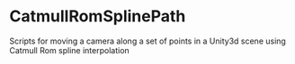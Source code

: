 # CatmullRomSplinePath
Scripts for moving a camera along a set of points in a Unity3d scene using Catmull Rom spline interpolation
